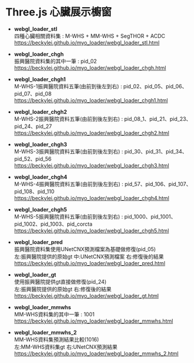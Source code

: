 # Three.js 心臟展示櫥窗

* **webgl_loader_stl**  
四種心臟相關資料集 : M-WHS + MM-WHS + SegTHOR + ACDC  
https://beckylei.github.io/myo_loader/webgl_loader_stl.html  

* **webgl_loader_chgh**  
振興醫院資料集的其中一筆 : pid_02  
https://beckylei.github.io/myo_loader/webgl_loader_chgh.html  

* **webgl_loader_chgh1**  
M-WHS-1振興醫院資料五筆(由前到後左到右) : pid_02、pid_05、pid_06、pid_07、pid_08  
https://beckylei.github.io/myo_loader/webgl_loader_chgh1.html  

* **webgl_loader_chgh2**  
M-WHS-2振興醫院資料五筆(由前到後左到右) : pid_08_1、pid_21、pid_23、pid_24、pid_27  
https://beckylei.github.io/myo_loader/webgl_loader_chgh2.html  

* **webgl_loader_chgh3**  
M-WHS-3振興醫院資料五筆(由前到後左到右) : pid_30、pid_31、pid_34、pid_52、pid_56  
https://beckylei.github.io/myo_loader/webgl_loader_chgh3.html  

* **webgl_loader_chgh4**  
M-WHS-4振興醫院資料五筆(由前到後左到右) : pid_57、pid_106、pid_107、pid_108、pid_110  
https://beckylei.github.io/myo_loader/webgl_loader_chgh4.html  

* **webgl_loader_chgh5**  
M-WHS-5振興醫院資料五筆(由前到後左到右) : pid_1000、pid_1001、pid_1002、pid_1003、pid_corcta  
https://beckylei.github.io/myo_loader/webgl_loader_chgh5.html  

* **webgl_loader_pred**  
振興醫院資料集使用UNetCNX預測檔案為基礎做修復(pid_05)  
左:振興醫院提供的原始gt 中:UNetCNX預測檔案 右:修復後的結果  
https://beckylei.github.io/myo_loader/webgl_loader_pred.html  

* **webgl_loader_gt**  
使用振興醫院提供gt直接做修復(pid_24)  
左:振興醫院提供的原始gt 右:修復後的結果  
https://beckylei.github.io/myo_loader/webgl_loader_gt.html  

* **webgl_loader_mmwhs**  
MM-WHS資料集的其中一筆 : 1001  
https://beckylei.github.io/myo_loader/webgl_loader_mmwhs.html  

* **webgl_loader_mmwhs_2**  
MM-WHS資料集預測結果比較(1016)  
左:MM-WHS資料集gt 右:UNetCNX預測結果  
https://beckylei.github.io/myo_loader/webgl_loader_mmwhs_2.html  

